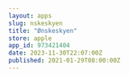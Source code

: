 ```yaml
---
layout: apps
slug: nskeskyen
title: "Ønskeskyen"
store: apple
app_id: 973421404
date: 2023-11-30T22:07:00Z
published: 2021-01-29T08:00:00Z
---
```


